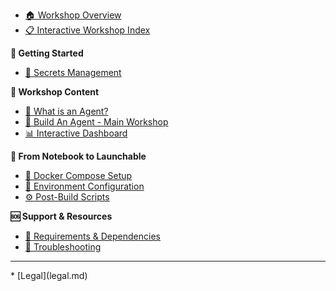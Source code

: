 
* [🏠 Workshop Overview](workshop_overview.md)
* [📋 Interactive Workshop Index](report-generation-agent/workshop_index.ipynb)

**🚀 Getting Started**
* [🔑 Secrets Management](secrets_management.md)

**🤖 Workshop Content**
* [🤔 What is an Agent?](page_one.md)
* [🤖 Build An Agent - Main Workshop](report-generation-agent/build_an_agent_students.ipynb)
* [📊 Interactive Dashboard](report-generation-agent/voila_api_dashboard.ipynb)

**📁 From Notebook to Launchable**
* [🔗 Docker Compose Setup](report-generation-agent/compose.yaml)
* [🔧 Environment Configuration](report-generation-agent/variables.env)
* [⚙️ Post-Build Scripts](report-generation-agent/postBuild.bash)

**🆘 Support & Resources**
* [📖 Requirements & Dependencies](report-generation-agent/requirements.txt)
* [🐛 Troubleshooting](next_steps.md)
<hr>
* [Legal](legal.md)
